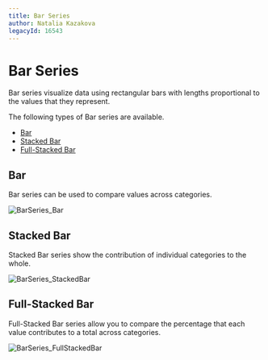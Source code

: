 ```yaml
---
title: Bar Series
author: Natalia Kazakova
legacyId: 16543
---
```

# Bar Series
Bar series visualize data using rectangular bars with lengths proportional to the values that they represent.

The following types of Bar series are available.
* [Bar](#bar)
* [Stacked Bar](#stacked-bar)
* [Full-Stacked Bar](#full-stacked-bar)

## <a name="bar"/>Bar
Bar series can be used to compare values across categories.

![BarSeries_Bar](../../../../../images/img117740.png)

## <a name="stacked-bar"/>Stacked Bar
Stacked Bar series show the contribution of individual categories to the whole.

![BarSeries_StackedBar](../../../../../images/img117741.png)

## <a name="full-stacked-bar"/>Full-Stacked Bar
Full-Stacked Bar series allow you to compare the percentage that each value contributes to a total across categories.

![BarSeries_FullStackedBar](../../../../../images/img117742.png)